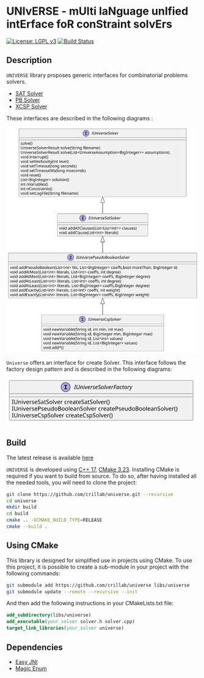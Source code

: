 # UNIvERSE - mUlti laNguage unIfied intErface foR conStraint solvErs

[![License: LGPL v3](https://img.shields.io/badge/License-LGPL%20v3-blue.svg)](https://www.gnu.org/licenses/lgpl-3.0.en.html)  [![Build Status](https://github.com/crillab/universe/actions/workflows/ci.yml/badge.svg)](https://github.com/crillab/universe/actions/workflows/ci.yml)


## Description
 
`UNIVERSE` library proposes generic interfaces for combinatorial problems solvers. 

- [SAT Solver](universe/include/sat/IUniverseSatSolver.hpp)
- [PB Solver](universe/include/pb/IUniversePseudoBooleanSolver.hpp)
- [XCSP Solver](universe/include/csp/IUniverseCspSolver.hpp) 

These interfaces are described in the following diagrams :

![Solvers Interface](./doc/diagrams/solverinterface.svg)

`Universe` offers an interface for create Solver. This interface follows the factory design pattern and is described
in the following diagrams: 

![factory](./doc/diagrams/factory.svg)

## Build

The latest release is available [here](https://github.com/crillab/universe/releases/latest)

`UNIVERSE` is developed using [C++ 17](https://en.cppreference.com/w/cpp/17),
[CMake 3.23](https://cmake.org/).
Installing CMake is required if you want to build from source.
To do so, after having installed all the needed tools, you will need to clone
the project:

```bash
git clone https://github.com/crillab/universe.git --recursive
cd universe
mkdir build
cd build 
cmake .. -DCMAKE_BUILD_TYPE=RELEASE
cmake --build . 
```

## Using CMake

This library is designed for simplified use in projects using CMake. To use this project, it is possible to
create a sub-module in your project with the following commands:

```bash
git submodule add https://github.com/crillab/universe libs/universe
git submodule update --remote --recursive --init
```

And then add the following instructions in your CMakeLists.txt file:

```cmake
add_subdirectory(libs/universe)
add_executable(your_solver solver.h solver.cpp)
target_link_libraries(your_solver universe)
```

## Dependencies 

- [Easy JNI](https://github.com/crillab/easyjni)
- [Magic Enum](https://github.com/Neargye/magic_enum)

